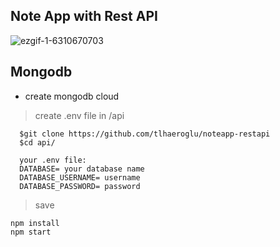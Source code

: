 ## Note App with Rest API
![ezgif-1-6310670703](https://user-images.githubusercontent.com/54606857/159172802-007e744c-02c3-4a0a-a258-1bf2aaa1d2e2.gif)

## Mongodb

- create mongodb cloud
> create .env file in /api
```
  $git clone https://github.com/tlhaeroglu/noteapp-restapi
  $cd api/
  
  your .env file:
  DATABASE= your database name
  DATABASE_USERNAME= username
  DATABASE_PASSWORD= password
```
> save

```
npm install
npm start
```
